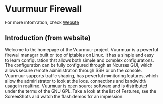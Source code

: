 # Vuurmuur Firewall

For more infomration, check [Website](https://www.vuurmuur.org/trac/)

## Introduction (from website)

Welcome to the homepage of the Vuurmuur project. Vuurmuur is a powerful firewall manager built on top of ​iptables on Linux. It has a simple and easy to learn configuration that allows both simple and complex configurations. The configuration can be fully configured through an Ncurses GUI, which allows secure remote administration through SSH or on the console. Vuurmuur supports traffic shaping, has powerful monitoring features, which allow the administrator to look at the logs, connections and bandwidth usage in realtime. Vuurmuur is open source software and is distributed under the terms of the ​GNU GPL. Take a look at the list of Features, see the ScreenShots and watch the ​flash demos for an impression.
